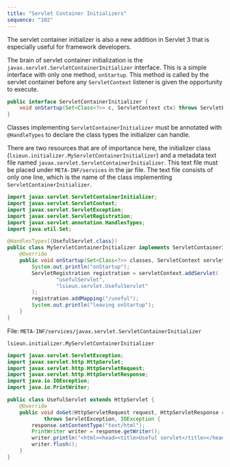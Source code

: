 ```yaml
---
title: "Servlet Container Initializers"
sequence: "102"
---
```


The servlet container initializer is also a new addition in Servlet 3
that is especially useful for framework developers.

The brain of servlet container initialization is the 
`javax.servlet.ServletContainerInitializer` interface.
This is a simple interface with only one method, `onStartup`.
This method is called by the servlet container
before any `ServletContext` listener is given the opportunity to execute.

```java
public interface ServletContainerInitializer {
    void onStartup(Set<Class<?>> c, ServletContext ctx) throws ServletException;
}
```

Classes implementing `ServletContainerInitializer` must be annotated with
`@HandleTypes` to declare the class types the initializer can handle.


There are two resources that are of importance here,
the initializer class (`lsieun.initializer.MyServletContainerInitializer`) and
a metadata text file named `javax.servlet.ServletContainerInitializer`.
This text file must be placed under `META-INF/services` in the jar file.
The text file consists of only one line,
which is the name of the class implementing `ServletContainerInitializer`.

```java
import javax.servlet.ServletContainerInitializer;
import javax.servlet.ServletContext;
import javax.servlet.ServletException;
import javax.servlet.ServletRegistration;
import javax.servlet.annotation.HandlesTypes;
import java.util.Set;

@HandlesTypes({UsefulServlet.class})
public class MyServletContainerInitializer implements ServletContainerInitializer {
    @Override
    public void onStartup(Set<Class<?>> classes, ServletContext servletContext) throws ServletException {
        System.out.println("onStartup");
        ServletRegistration registration = servletContext.addServlet(
                "usefulServlet",
                "lsieun.servlet.UsefulServlet"
        );
        registration.addMapping("/useful");
        System.out.println("leaving onStartup");
    }
}
```

File: `META-INF/services/javax.servlet.ServletContainerInitializer`

```text
lsieun.initializer.MyServletContainerInitializer
```

```java
import javax.servlet.ServletException;
import javax.servlet.http.HttpServlet;
import javax.servlet.http.HttpServletRequest;
import javax.servlet.http.HttpServletResponse;
import java.io.IOException;
import java.io.PrintWriter;

public class UsefulServlet extends HttpServlet {
    @Override
    public void doGet(HttpServletRequest request, HttpServletResponse response)
            throws ServletException, IOException {
        response.setContentType("text/html");
        PrintWriter writer = response.getWriter();
        writer.println("<html><head><title>Useful servlet</title></head><body>Hello Useful Servlet</body></html>");
        writer.flush();
    }
}
```



